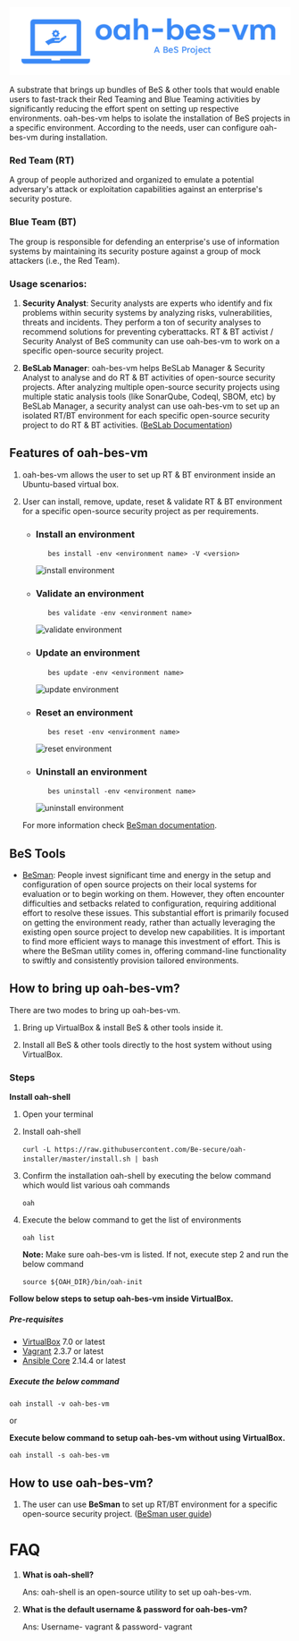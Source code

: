 ![oah-bes-vm](./oah-bes-vm-logo-horizontal.png)

A substrate that brings up bundles of BeS & other tools that would enable users to fast-track their Red Teaming and Blue Teaming activities by significantly reducing the effort spent on setting up respective environments. oah-bes-vm helps to isolate the installation of BeS projects in a specific environment. According to the needs, user can configure oah-bes-vm during installation.

### Red Team (RT)
A group of people authorized and organized to emulate a potential adversary's attack or exploitation capabilities against an enterprise's security posture.

### Blue Team (BT)
The group is responsible for defending an enterprise's use of information systems by maintaining its security posture against a group of mock attackers (i.e., the Red Team).

### Usage scenarios:
1. **Security Analyst**: Security analysts are experts who identify and fix problems within security systems by analyzing risks, vulnerabilities, threats and incidents. They perform a ton of security analyses to recommend solutions for preventing cyberattacks. RT & BT activist / Security Analyst of BeS community can use oah-bes-vm to work on a specific open-source security project.

2. **BeSLab Manager**: oah-bes-vm helps BeSLab Manager & Security Analyst to analyse and do RT & BT activities of open-source security projects. After analyzing multiple open-source security projects using multiple static analysis tools (like SonarQube, Codeql, SBOM, etc) by BeSLab Manager, a security analyst can use oah-bes-vm to set up an isolated RT/BT environment for each specific open-source security project to do RT & BT activities.
([BeSLab Documentation](https://be-secure.github.io/Be-Secure/bes-beslab-details/))

## Features of oah-bes-vm
1. oah-bes-vm allows the user to set up RT & BT environment inside an Ubuntu-based virtual box.
2. User can install, remove, update, reset & validate RT & BT environment for a specific open-source security project as per requirements.
   - ### Install an environment
            bes install -env <environment name> -V <version>
     ![install environment](docs/img/env_install.gif)
     
   - ### Validate an environment
            bes validate -env <environment name>
     ![validate environment](docs/img/env_validate.gif)

   - ### Update an environment
            bes update -env <environment name>
     ![update environment](docs/img/env_update.gif)

   - ### Reset an environment
            bes reset -env <environment name>
     ![reset environment](docs/img/env_reset.gif)

   - ### Uninstall an environment
            bes uninstall -env <environment name>
     ![uninstall environment](docs/img/env_remove.gif)

    For more information check [BeSman documentation](https://be-secure.github.io/Be-Secure/bes-besman-details/).

## BeS Tools
- [BeSman](https://be-secure.github.io/Be-Secure/bes-besman-details/): People invest significant time and energy in the setup and configuration of open source projects on their local systems for evaluation or to begin working on them. However, they often encounter difficulties and setbacks related to configuration, requiring additional effort to resolve these issues. This substantial effort is primarily focused on getting the environment ready, rather than actually leveraging the existing open source project to develop new capabilities. It is important to find more efficient ways to manage this investment of effort. This is where the BeSman utility comes in, offering command-line functionality to swiftly and consistently provision tailored environments. 

##  How to bring up oah-bes-vm?

There are two modes to bring up oah-bes-vm.

1. Bring up VirtualBox & install BeS & other tools inside it.

2. Install all BeS & other tools directly to the host system without using VirtualBox.

### Steps

 **Install oah-shell**

1. Open your terminal

2. Install oah-shell

    ```curl -L https://raw.githubusercontent.com/Be-secure/oah-installer/master/install.sh | bash```

3. Confirm the installation oah-shell by executing the below command which would list various oah commands

    `oah`

4. Execute the below command to get the list of environments

    `oah list`

    **Note:** Make sure oah-bes-vm is listed. If not, execute step 2 and run the below command

    `source ${OAH_DIR}/bin/oah-init`


**Follow below steps to setup oah-bes-vm inside VirtualBox.**

##### Pre-requisites

* [VirtualBox](https://www.virtualbox.org/wiki/Downloads) 7.0 or latest
* [Vagrant](https://www.vagrantup.com/) 2.3.7 or latest
* [Ansible Core](https://docs.ansible.com/ansible/latest/installation_guide/intro_installation.html) 2.14.4 or latest

##### Execute the below command

    oah install -v oah-bes-vm
or

 **Execute below command to setup oah-bes-vm without using VirtualBox.**
  
    oah install -s oah-bes-vm

## How to use oah-bes-vm?
1. The user can use **BeSman** to set up RT/BT environment for a specific open-source security project. ([BeSman user guide](https://be-secure.github.io/Be-Secure/bes-besman-details/))

# FAQ

1. **What is oah-shell?**

    Ans: oah-shell is an open-source utility to set up oah-bes-vm.

2. **What is the default username & password for oah-bes-vm?**
    
    Ans: Username- vagrant & password- vagrant
